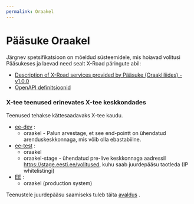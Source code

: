 ```yaml
---
permalink: Oraakel
---
```


# Pääsuke Oraakel


Järgnev spetsifikatsioon on mõeldud süsteemidele, mis hoiavad volitusi Pääsukeses ja laevad need sealt X-Road päringute abil:

* [Description of X-Road services provided by Pääsuke (Oraakliliides) - v1.0.0](https://e-gov.github.io/PH-Doku/files/x-road_services_provided_by_paasuke.v1.0.0.pdf)
* [OpenAPI definitsioonid](https://app.swaggerhub.com/apis/TUGI/paasuke-oraakliliides/)

### X-tee teenused erinevates X-tee keskkondades

Teenused tehakse kättesaadavaks X-tee kaudu.

* [ee-dev](https://x-tee.ee/catalogue/ee-dev/GOV/70006317/volitused/) :
    * oraakel - Palun arvestage, et see end-pointt on ühendatud arenduskeskkonnaga, mis võib olla ebastabiilne.
* [ee-test](https://x-tee.ee/catalogue/ee-test/GOV/70006317/volitused/)  :
    * oraakel
    * oraakel-stage - ühendatud pre-live keskkonnaga aadressil https://stage.eesti.ee/volitused, kuhu saab juurdepääsu taotleda (IP whitelistingi)
* [EE](https://x-tee.ee/catalogue/EE/GOV/70006317/volitused/) :
    * oraakel (production system)

Teenustele juurdepääsu saamiseks tuleb täita [avaldus](https://www.ria.ee/riigi-infosusteem/kesksed-platvormid-avalike-e-teenuste-pakkumiseks/paasuke#:~:text=Taotlused%20ja%20tingimused) .